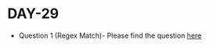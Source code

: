 # DAY-29

* Question 1 (Regex Match)- Please find the question [here](https://www.hackerrank.com/challenges/30-regex-patterns/problem)